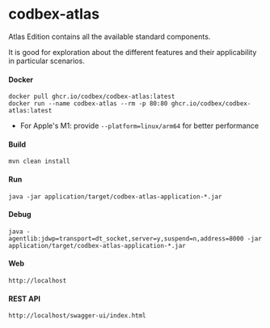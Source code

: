 # codbex-atlas

Atlas Edition contains all the available standard components.

It is good for exploration about the different features and their applicability in particular scenarios.


#### Docker

```
docker pull ghcr.io/codbex/codbex-atlas:latest
docker run --name codbex-atlas --rm -p 80:80 ghcr.io/codbex/codbex-atlas:latest
```

- For Apple's M1: provide `--platform=linux/arm64` for better performance		

#### Build

```
mvn clean install
```
	
#### Run

```
java -jar application/target/codbex-atlas-application-*.jar
```

#### Debug

```
java -agentlib:jdwp=transport=dt_socket,server=y,suspend=n,address=8000 -jar application/target/codbex-atlas-application-*.jar
```
	
#### Web

```
http://localhost
```

#### REST API

```
http://localhost/swagger-ui/index.html
```
